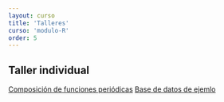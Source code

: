 ```yaml
---
layout: curso
title: 'Talleres'
curso: 'modulo-R'
order: 5
---
```


## Taller individual

 [Composición de funciones periódicas](./talleres/funciones_periódicas.html)
 [Base de datos de ejemlo](./talleres/taller1.xlsx)

